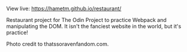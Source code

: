 View live: https://hametm.github.io/restaurant/

Restaurant project for The Odin Project to practice Webpack and manipulating the DOM. It isn't the fanciest website in the world, but it's practice! 

Photo credit to thatssoravenfandom.com.